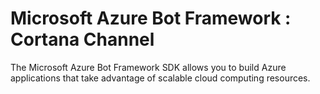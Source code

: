 ﻿# Microsoft Azure Bot Framework : Cortana Channel

The Microsoft Azure Bot Framework SDK allows you to build Azure applications that take advantage of scalable cloud computing resources.
